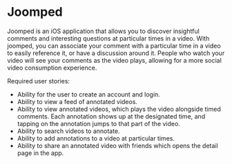 # Joomped

Joomped is an iOS application that allows you to discover insightful comments and interesting questions at particular times in a video. With joomped, you can associate your comment with a particular time in a video to easily reference it, or have a discussion around it. People who watch your video will see your comments as the video plays, allowing for a more social video consumption experience. 

Required user stories:

* Ability for the user to create an account and login.
* Ability to view a feed of annotated videos. 
* Ability to view annotated videos, which plays the video alongside timed comments. Each annotation shows up at the designated time, and tapping on the annotation jumps to that part of the video. 
* Ability to search videos to annotate. 
* Ability to add annotations to a video at particular times. 
* Ability to share an annotated video with friends which opens the detail page in the app. 
